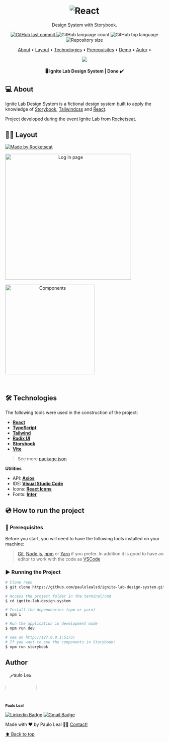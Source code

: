 <h1 align="center" id="project_name">
  <br />
  <img src="https://user-images.githubusercontent.com/93398811/196499641-70bc3ccf-2c85-4e26-bd6b-23478a5c45fc.png" alt="React">
  <br />
</h1>

<p align="center">
Design System with Storybook.
</p>

<p align="center">
  <!-- GitHub last commit -->
  <a href="https://github.com/paulolealsd/ignite-lab-design-system/commits/main">
    <img alt="GitHub last commit" src="https://img.shields.io/github/last-commit/paulolealsd/ignite-lab-design-system?color=81D8F7">
  </a>
  <!-- GitHub language count -->
  <img alt="GitHub language count" src="https://img.shields.io/github/languages/count/paulolealsd/ignite-lab-design-system?color=81D8F7">
  <!-- GitHub top language -->
  <img alt="GitHub top language" src="https://img.shields.io/github/languages/top/paulolealsd/ignite-lab-design-system?color=81D8F7">
  <!-- Repository size -->
  <img alt="Repository size" src="https://img.shields.io/github/repo-size/paulolealsd/ignite-lab-design-system?color=81D8F7">
</p>

<p align="center">
 <a href="#about">About</a> •
 <a href="#layout">Layout</a> • 
 <a href="#technologies">Technologies</a> • 
 <a href="#prerequisites">Prerequisites</a> •
 <a href="#demo">Demo</a> •
 <a href="#author">Autor</a> • 
</p>

<p align="center">
  <img src="https://user-images.githubusercontent.com/93398811/196500329-7f6df3e5-bdb4-4f24-84ab-4ec895171e72.png">
</p>

<h4 align="center">
  	🖥️ Ignite Lab Design System | Done ✔️
</h4>

<h2 id="about">
💻 About
</h2>

Ignite Lab Design System is a fictional design system built to apply the knowledge of [Storybook](https://storybook.js.org/), [Tailwindcss](https://tailwindcss.com/) and [React](https://reactjs.org/).

Project developed during the event Ignite Lab from [Rocketseat](https://www.rocketseat.com.br/).

<h2 id="layout">👨‍💻 Layout</h2>
<a href="https://www.figma.com/file/z4AOFSTh1wLHyWV0jC6ZkF/Ignite-Lab-Design-System?node-id=0%3A1">
  <img alt="Made by Rocketseat" src="https://img.shields.io/badge/See%20on%20-Figma-81D8F7">
</a>
<p align="center" style="display: flex; align-items: flex-start; justify-content: center; flex-direction: column; gap: 16px;">
  <img src="https://user-images.githubusercontent.com/93398811/196502604-fa6452c1-02bf-4eeb-a6b9-dcf06dc9dd83.png" width="400px" alt="Log In page">

  <img src="https://user-images.githubusercontent.com/93398811/196502491-afa2561b-e179-467b-9604-42c9f3e7f8cf.png"  height="285px" alt="Components">
</p>

<br />
<h2 id="technologies">🛠 Technologies</h2>

The following tools were used in the construction of the project:

- **[React](https://reactjs.org/)**
- **[TypeScript](https://www.typescriptlang.org/)**
- **[Tailwind](https://tailwindcss.com/)**
- **[Radix UI](https://www.radix-ui.com/)**
- **[Storybook](https://storybook.js.org/)**
- **[Vite](https://vitejs.dev/)**

> See more [package.json](package.json)

**Utilities**

- API: **[Axios](https://axios-http.com/docs/intro)**
- IDE: **[Visual Studio Code](https://code.visualstudio.com/)**
- Icons: **[React Icons](https://phosphoricons.com/)**
- Fonts: **[Inter](https://fonts.google.com/specimen/Inter)**

<h2 id="prerequisites">💿 How to run the project</h2>

### 🧰 Prerequisites

Before you start, you will need to have the following tools installed on your machine:

> [Git](https://git-scm.com), [Node.js](https://nodejs.org/en/), [npm](https://www.npmjs.com/) or [Yarn](https://yarnpkg.com/) if you prefer.
> In addition it is good to have an editor to work with the code as [VSCode](https://code.visualstudio.com/)

### ▶️ Running the Project

```bash
# Clone repo
$ git clone https://github.com/paulolealsd/ignite-lab-design-system.git

# Access the project folder in the terminal/cmd
$ cd ignite-lab-design-system

# Install the dependencies (npm or yarn)
$ npm i

# Run the application in development mode
$ npm run dev

# see on http://127.0.0.1:5173/
# If you want to see the components in Storybook: 
$ npm run storybook

```

<h2 id="author">Author</h2>
<a href="https://github.com/paulolealsd">
 <img style="border-radius: 50%;" src="https://avatars.githubusercontent.com/u/93398811?v=4" width="100px;" alt="Paulo Leal"/>
 <br />
 <sub><b>Paulo Leal</b></sub></a>

[![Linkedin Badge](https://img.shields.io/badge/-Linkedin-blue?style=flat-square&logo=Linkedin&logoColor=white&link=https://www.linkedin.com/in/pauloterresleal/)](https://www.linkedin.com/in/pauloterresleal/)
[![Gmail Badge](https://img.shields.io/badge/-Gmail-c14438?style=flat-square&logo=Gmail&logoColor=white&link=mailto:paulo.leal@rede.ulbra.br)](mailto:paulo.leal@rede.ulbra.br)

Made with ❤️ by Paulo Leal 👋🏽 [Contact!](https://www.linkedin.com/in/pauloterresleal/)

[⬆ Back to top](#project_name)<br />
